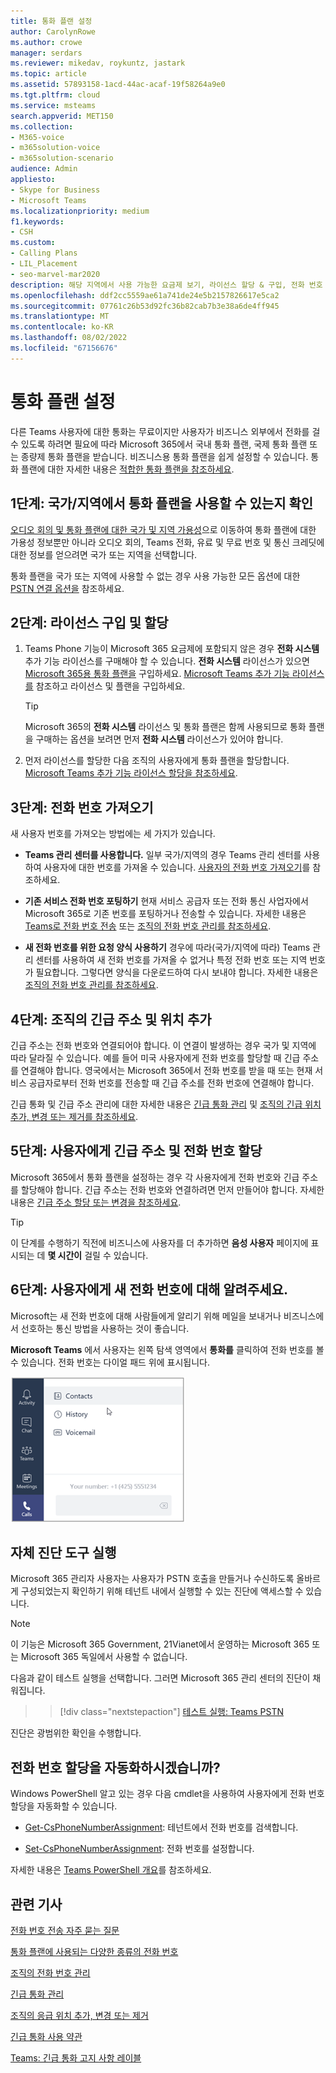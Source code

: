 ```yaml
---
title: 통화 플랜 설정
author: CarolynRowe
ms.author: crowe
manager: serdars
ms.reviewer: mikedav, roykuntz, jastark
ms.topic: article
ms.assetid: 57893158-1acd-44ac-acaf-19f58264a9e0
ms.tgt.pltfrm: cloud
ms.service: msteams
search.appverid: MET150
ms.collection:
- M365-voice
- m365solution-voice
- m365solution-scenario
audience: Admin
appliesto:
- Skype for Business
- Microsoft Teams
ms.localizationpriority: medium
f1.keywords:
- CSH
ms.custom:
- Calling Plans
- LIL_Placement
- seo-marvel-mar2020
description: 해당 지역에서 사용 가능한 요금제 보기, 라이선스 할당 & 구입, 전화 번호 가져오기, 위치 & 긴급 주소 추가 등 통화 플랜을 설정하는 방법을 알아봅니다.
ms.openlocfilehash: ddf2cc5559ae61a741de24e5b2157826617e5ca2
ms.sourcegitcommit: 07761c26b53d92fc36b82cab7b3e38a6de4ff945
ms.translationtype: MT
ms.contentlocale: ko-KR
ms.lasthandoff: 08/02/2022
ms.locfileid: "67156676"
---
```

# <a name="set-up-calling-plans"></a>통화 플랜 설정

다른 Teams 사용자에 대한 통화는 무료이지만 사용자가 비즈니스 외부에서 전화를 걸 수 있도록 하려면 필요에 따라 Microsoft 365에서 국내 통화 플랜, 국제 통화 플랜 또는 종량제 통화 플랜을 받습니다. 비즈니스용 통화 플랜을 쉽게 설정할 수 있습니다.  통화 플랜에 대한 자세한 내용은 [적합한 통화 플랜을 참조하세요](calling-plan-landing-page.md).

## <a name="step-1-find-out-if-calling-plans-are-available-in-your-countryregion"></a>1단계: 국가/지역에서 통화 플랜을 사용할 수 있는지 확인

[오디오 회의 및 통화 플랜에 대한 국가 및 지역 가용성](country-and-region-availability-for-audio-conferencing-and-calling-plans/country-and-region-availability-for-audio-conferencing-and-calling-plans.md)으로 이동하여 통화 플랜에 대한 가용성 정보뿐만 아니라 오디오 회의, Teams 전화, 유료 및 무료 번호 및 통신 크레딧에 대한 정보를 얻으려면 국가 또는 지역을 선택합니다.

통화 플랜을 국가 또는 지역에 사용할 수 없는 경우 사용 가능한 모든 옵션에 대한 [PSTN 연결 옵션을](pstn-connectivity.md) 참조하세요.
  
## <a name="step-2-buy-and-assign-licenses"></a>2단계: 라이선스 구입 및 할당

1. Teams Phone 기능이 Microsoft 365 요금제에 포함되지 않은 경우 **전화 시스템** 추가 기능 라이선스를 구매해야 할 수 있습니다. **전화 시스템** 라이선스가 있으면 [Microsoft 365용 통화 플랜을](calling-plans-for-office-365.md) 구입하세요. [Microsoft Teams 추가 기능 라이선스를](./teams-add-on-licensing/microsoft-teams-add-on-licensing.md) 참조하고 라이선스 및 플랜을 구입하세요.

    > [!TIP]
    > Microsoft 365의 **전화 시스템** 라이선스 및 통화 플랜은 함께 사용되므로 통화 플랜을 구매하는 옵션을 보려면 먼저 **전화 시스템** 라이선스가 있어야 합니다.
  
2. 먼저 라이선스를 할당한 다음 조직의 사용자에게 통화 플랜을 할당합니다. [Microsoft Teams 추가 기능 라이선스 할당을 참조하세요](./teams-add-on-licensing/assign-teams-add-on-licenses.md).

## <a name="step-3-get-phone-numbers"></a>3단계: 전화 번호 가져오기

새 사용자 번호를 가져오는 방법에는 세 가지가 있습니다.

- **Teams 관리 센터를 사용합니다.** 일부 국가/지역의 경우 Teams 관리 센터를 사용하여 사용자에 대한 번호를 가져올 수 있습니다. [사용자의 전화 번호 가져오기](getting-phone-numbers-for-your-users.md)를 참조하세요.

- **기존 서비스 전화 번호 포팅하기** 현재 서비스 공급자 또는 전화 통신 사업자에서 Microsoft 365로 기존 번호를 포팅하거나 전송할 수 있습니다. 자세한 내용은 [Teams로 전화 번호 전송](phone-number-calling-plans/transfer-phone-numbers-to-teams.md) 또는 [조직의 전화 번호 관리를 참조하세요](manage-phone-numbers-for-your-organization/manage-phone-numbers-for-your-organization.md).
  
- **새 전화 번호를 위한 요청 양식 사용하기** 경우에 따라(국가/지역에 따라) Teams 관리 센터를 사용하여 새 전화 번호를 가져올 수 없거나 특정 전화 번호 또는 지역 번호가 필요합니다. 그렇다면 양식을 다운로드하여 다시 보내야 합니다. 자세한 내용은 [조직의 전화 번호 관리를 참조하세요](manage-phone-numbers-for-your-organization/manage-phone-numbers-for-your-organization.md).

## <a name="step-4-add-emergency-addresses-and-locations-for-your-organization"></a>4단계: 조직의 긴급 주소 및 위치 추가
<a name="bkmk_add_addresses"> </a>

긴급 주소는 전화 번호와 연결되어야 합니다. 이 연결이 발생하는 경우 국가 및 지역에 따라 달라질 수 있습니다. 예를 들어 미국 사용자에게 전화 번호를 할당할 때 긴급 주소를 연결해야 합니다. 영국에서는 Microsoft 365에서 전화 번호를 받을 때 또는 현재 서비스 공급자로부터 전화 번호를 전송할 때 긴급 주소를 전화 번호에 연결해야 합니다.

긴급 통화 및 긴급 주소 관리에 대한 자세한 내용은 [긴급 통화 관리](what-are-emergency-locations-addresses-and-call-routing.md) 및 [조직의 긴급 위치 추가, 변경 또는 제거를 참조하세요](add-change-remove-emergency-location-organization.md).

## <a name="step-5-assign-an-emergency-address-and-a-phone-number-to-a-user"></a>5단계: 사용자에게 긴급 주소 및 전화 번호 할당
<a name="bkmk_add_addresses"> </a>

Microsoft 365에서 통화 플랜을 설정하는 경우 각 사용자에게 전화 번호와 긴급 주소를 할당해야 합니다. 긴급 주소는 전화 번호와 연결하려면 먼저 만들어야 합니다. 자세한 내용은 [긴급 주소 할당 또는 변경을 참조하세요](assign-change-emergency-location-user.md).

> [!TIP]
> 이 단계를 수행하기 직전에 비즈니스에 사용자를 더 추가하면 **음성 사용자** 페이지에 표시되는 데 **몇 시간이** 걸릴 수 있습니다.

## <a name="step-6-tell-your-users-about-their-new-phone-numbers"></a>6단계: 사용자에게 새 전화 번호에 대해 알려주세요.

Microsoft는 새 전화 번호에 대해 사람들에게 알리기 위해 메일을 보내거나 비즈니스에서 선호하는 통신 방법을 사용하는 것이 좋습니다.

**Microsoft Teams** 에서 사용자는 왼쪽 탐색 영역에서 **통화를** 클릭하여 전화 번호를 볼 수 있습니다. 전화 번호는 다이얼 패드 위에 표시됩니다.

![통화를 클릭한 후 사용할 수 있는 옵션의 스크린샷입니다.](media/teams-phone-number.png)

## <a name="run-a-self-diagnostics-tool"></a>자체 진단 도구 실행

Microsoft 365 관리자 사용자는 사용자가 PSTN 호출을 만들거나 수신하도록 올바르게 구성되었는지 확인하기 위해 테넌트 내에서 실행할 수 있는 진단에 액세스할 수 있습니다.

> [!NOTE]
>이 기능은 Microsoft 365 Government, 21Vianet에서 운영하는 Microsoft 365 또는 Microsoft 365 독일에서 사용할 수 없습니다.

다음과 같이 테스트 실행을 선택합니다. 그러면 Microsoft 365 관리 센터의 진단이 채워집니다.
>> [!div class="nextstepaction"]
>> [테스트 실행: Teams PSTN](https://aka.ms/TeamsPSTNDiag)

진단은 광범위한 확인을 수행합니다.

## <a name="do-you-want-to-automate-assigning-phone-numbers"></a>전화 번호 할당을 자동화하시겠습니까?
<a name="bkmk_add_addresses"> </a>

Windows PowerShell 알고 있는 경우 다음 cmdlet을 사용하여 사용자에게 전화 번호 할당을 자동화할 수 있습니다.
  
- [Get-CsPhoneNumberAssignment](/powershell/module/teams/Get-CsPhoneNumberAssignment): 테넌트에서 전화 번호를 검색합니다.

- [Set-CsPhoneNumberAssignment](/powershell/module/teams/Set-CsPhoneNumberAssignment): 전화 번호를 설정합니다.

자세한 내용은 [Teams PowerShell 개요](teams-powershell-overview.md)를 참조하세요.
  
## <a name="related-articles"></a>관련 기사

[전화 번호 전송 자주 묻는 질문](./phone-number-calling-plans/port-order-overview.md)

[통화 플랜에 사용되는 다양한 종류의 전화 번호](different-kinds-of-phone-numbers-used-for-calling-plans.md)

[조직의 전화 번호 관리](manage-phone-numbers-for-your-organization/manage-phone-numbers-for-your-organization.md)

[긴급 통화 관리](what-are-emergency-locations-addresses-and-call-routing.md)

[조직의 응급 위치 추가, 변경 또는 제거](add-change-remove-emergency-location-organization.md)

[긴급 통화 사용 약관](emergency-calling-terms-and-conditions.md)

[Teams: 긴급 통화 고지 사항 레이블](https://github.com/MicrosoftDocs/OfficeDocs-SkypeForBusiness/blob/live/Teams/downloads/emergency-calling/emergency-calling-label-(en-us)-(v.1.0).zip?raw=true)
